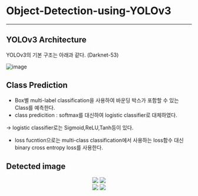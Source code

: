 # Object-Detection-using-YOLOv3

-----

## YOLOv3 Architecture
YOLOv3의 기본 구조는 아래과 같다. (Darknet-53)


![image](https://user-images.githubusercontent.com/58909032/99224594-f7237b80-2829-11eb-8b53-45161737e5ff.png)


## Class Prediction
- Box별 multi-label classification을 사용하여 바운딩 박스가 포함할 수 있는 Class를 예측한다.
- class predicition : softmax를 대신하여 logistic classifier로 대체하였다.

-> logistic classifier로는 Sigmoid,ReLU,Tanh등이 있다.
- loss fucntion으로는 multi-class classification에서 사용하는 loss함수 대신 binary cross entropy loss를 사용한다.


## Detected image
<div display="inline-block">
<center>
<img src="https://user-images.githubusercontent.com/58909032/99224663-18846780-282a-11eb-86c4-a086cbcd80e1.jpg" display="inline-block" ></img>
<img src="https://user-images.githubusercontent.com/58909032/99222294-998d3000-2825-11eb-92e6-62cb6f88b800.png" display="inline-block" ></img>
</center>
</div>

<div display="inline-block">
<center>
<img src="https://user-images.githubusercontent.com/58909032/99224665-1a4e2b00-282a-11eb-9e52-961cbc9681c3.jpg" display="inline-block" ></img>
<img src="https://user-images.githubusercontent.com/58909032/99222296-9abe5d00-2825-11eb-90b2-011c570723f2.png" display="inline-block" ></img>
</center>
</div>


